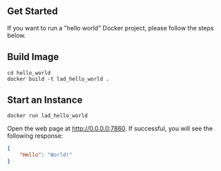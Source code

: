 ## Get Started 

If you want to run a "hello world" Docker project, please follow the steps below.

## Build Image

```shell
cd hello_world
docker build -t lad_hello_world .
```

## Start an Instance

```shell
docker run lad_hello_world
```
Open the web page at http://0.0.0.0:7860. If successful, you will see the following response:

```json
{
    "Hello": "World!"
}
```